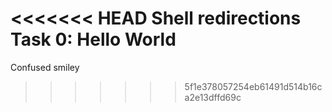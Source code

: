 <<<<<<< HEAD
Shell redirections Task 0: Hello World
=======
Confused smiley
>>>>>>> 5f1e378057254eb61491d514b16ca2e13dffd69c
